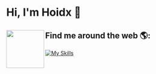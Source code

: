 # Hi, I'm Hoidx 👋


## Find me around the web 🌎: <img align="left" width="100" height="100" bottom="100" src="https://media.tenor.com/i_K3zWsgcG8AAAAi/hacker-pepe.gif"/>









[![My Skills](https://skillicons.dev/icons?i=react,next,tailwind,redux,bootstrap,mongodb,graphql,firebase,jest,figma&perline=10)](https://skillicons.dev)

